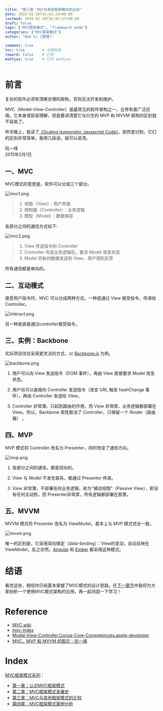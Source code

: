 ```yaml
---
title: "第三章：MVC与其他框架模式的比较" 
date: 2020-02-26T16:01:23+08:00 
lastmod: 2020-02-26T16:01:23+08:00 
draft: false  
tags: ["MVC框架模式", "framework mode"] 
categories: ["MVC框架模式"]  
author: "Bob Si (整理)" 

comment: true
toc: true        # 文章目录
reward: false	 # 打赏
mathjax: true    # 打开 mathjax
---
```


# 前言

复杂的软件必须有清晰合理的架构，否则无法开发和维护。

MVC（Model-View-Controller）是最常见的软件架构之一，业界有着广泛应用。它本身很容易理解，但是要讲清楚它与衍生的 MVP 和 MVVM 架构的区别就不容易了。

昨天晚上，我读了[《Scaling Isomorphic Javascript Code》](http://blog.nodejitsu.com/scaling-isomorphic-javascript-code/)，突然意识到，它们的区别非常简单。我用几段话，就可以说清。

阮一峰  
2015年2月1日

## 一、MVC

MVC模式的意思是，软件可以分成三个部分。

![mvc1.png](/images/compare-mvc-with-anothers/20200226001.png)

> 1. 视图（View）：用户界面  
> 2. 控制器（Controller）：业务逻辑  
> 3. 模型（Model）：数据保存

各部分之间的通信方式如下:

![mvc2.png](/images/compare-mvc-with-anothers/20200226002.png)

> 1. View 传送指令到 Controller  
> 2. Controller 完成业务逻辑后，要求 Model 改变状态  
> 3. Model 将新的数据发送到 View，用户得到反馈

所有通信都是单向的。

## 二、互动模式

接受用户指令时，MVC 可以分成两种方式。一种是通过 View 接受指令，传递给 Controller。

![interact.png](/images/compare-mvc-with-anothers/20200226003.png)

另一种是直接通过controller接受指令。

## 三、实例：Backbone

实际项目往往采用更灵活的方式，以 [Backbone.js](https://github.com/jashkenas/backbone/) 为例。

![backbone.png](/images/compare-mvc-with-anothers/20200226004.png)

1. 用户可以向 View 发送指令（DOM 事件），再由 View 直接要求 Model 改变状态。

2. 用户也可以直接向 Controller 发送指令（改变 URL 触发 hashChange 事件），再由 Controller 发送给 View。

3. Controller 非常薄，只起到路由的作用，而 View 非常厚，业务逻辑都部署在 View。所以，Backbone 索性取消了 Controller，只保留一个 Router（路由器） 。

## 四、MVP

MVP 模式将 Controller 改名为 Presenter，同时改变了通信方向。

![mvp.png](/images/compare-mvc-with-anothers/20200226005.png)

1. 各部分之间的通信，都是双向的。

2. View 与 Model 不发生联系，都通过 Presenter 传递。

3. View 非常薄，不部署任何业务逻辑，称为"被动视图"（Passive View），即没有任何主动性，而 Presenter非常厚，所有逻辑都部署在那里。

## 五、MVVM

MVVM 模式将 Presenter 改名为 ViewModel，基本上与 MVP 模式完全一致。

![mvvm.png](/images/compare-mvc-with-anothers/20200226006.png)

唯一的区别是，它采用双向绑定（data-binding）：View的变动，自动反映在 ViewModel，反之亦然。[Angular](https://angularjs.org/) 和 [Ember](https://emberjs.com/) 都采用这种模式。

# 结语

看完这些，相信你已经基本掌握了MVC模式的设计思路。在[下一章节](/post/example-of-mvc-mode/)中我将为大家剖析一个使用MVC模式架构的应用，再一起巩固一下学习！


# Reference  
* [MVC.wiki](https://zh.wikipedia.org/wiki/MVC)  
* [mvc-index](http://heim.ifi.uio.no/~trygver/themes/mvc/mvc-index.html)
* [Model-View-Controller.Cocoa-Core-Competencies.apple-developer](https://developer.apple.com/library/archive/documentation/General/Conceptual/DevPedia-CocoaCore/MVC.html#//apple_ref/doc/uid/TP40008195-CH32-SW1)  
* [MVC，MVP 和 MVVM 的图示 - 阮一峰](http://www.ruanyifeng.com/blog/2015/02/mvcmvp_mvvm.html)

# Index  
[MVC框架模式系列](/categories/mvc%E6%A1%86%E6%9E%B6%E6%A8%A1%E5%BC%8F/)：  
* [第一章：认识MVC框架模式](/post/what-is-mvc-mode/)  
* [第二章：MVC框架模式发展史](/post/history-of-mvc-mode/)  
* [第三章：MVC与其他框架模式的比较](/post/compare-mvc-with-anothers/)  
* [第四章：MVC框架模式案例分析](/post/example-of-mvc-mode/)  